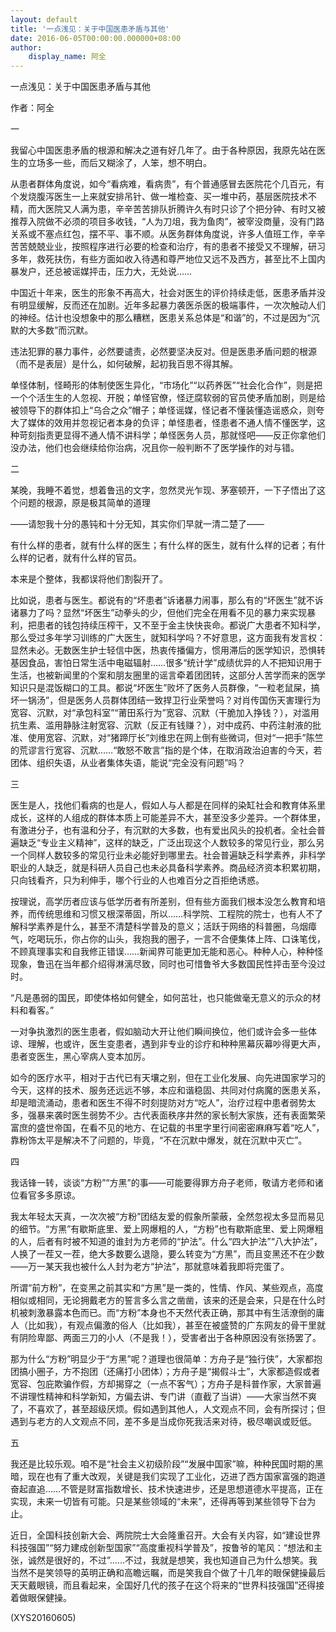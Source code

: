 ```yaml
---
layout: default
title: '一点浅见：关于中国医患矛盾与其他'
date: 2016-06-05T00:00:00.000000+08:00
author:
    display_name: 阿全
---
```


一点浅见：关于中国医患矛盾与其他

作者：阿全

一

我留心中国医患矛盾的根源和解决之道有好几年了。由于各种原因，我原先站在医生的立场多一些，而后又糊涂了，人笨，想不明白。

从患者群体角度说，如今“看病难，看病贵”，有个普通感冒去医院花个几百元，有个发烧腹泻医生一上来就安排吊针、做一堆检查、买一堆中药，基层医院技术不精，而大医院又人满为患，辛辛苦苦排队折腾许久有时只诊了个把分钟、有时又被推荐入院做不必须的项目多收钱，“人为刀俎，我为鱼肉”，被宰没商量，没有门路关系或不塞点红包，摆不平、事不顺。从医务群体角度说，许多人值班工作，辛辛苦苦兢兢业业，按照程序进行必要的检查和治疗，有的患者不接受又不理解，研习多年，救死扶伤，有些方面如收入待遇和尊严地位又远不及西方，甚至比不上国内暴发户，还总被谣媒抨击，压力大，无处说……

中国近十年来，医生的形象不再高大，社会对医生的评价持续走低，医患矛盾并没有明显缓解，反而还在加剧。近年多起暴力袭医杀医的极端事件，一次次触动人们的神经。估计也没想象中的那么糟糕，医患关系总体是“和谐”的，不过是因为“沉默的大多数”而沉默。

违法犯罪的暴力事件，必然要谴责，必然要坚决反对。但是医患矛盾问题的根源（而不是表层）是什么，如何破解，起初我百思不得其解。

单怪体制，怪畸形的体制使医生异化，“市场化”“以药养医”“社会化合作”，则是把一个个活生生的人忽视、开脱；单怪官僚，怪迂腐软弱的官员使矛盾加剧，则是给被领导下的群体扣上“乌合之众”帽子；单怪谣媒，怪记者不懂装懂造谣惑众，则夸大了媒体的效用并忽视记者本身的负评；单怪患者，怪患者不通人情不懂医学，这种苛刻指责更显得不通人情不讲科学；单怪医务人员，那就怪吧——反正你拿他们没办法，他们也会继续给你治病，况且你一般判断不了医学操作的对与错。

二

某晚，我睡不着觉，想着鲁迅的文字，忽然灵光乍现、茅塞顿开，一下子悟出了这个问题的根源，原是极其简单的道理

——请恕我十分的愚钝和十分无知，其实你们早就一清二楚了——

有什么样的患者，就有什么样的医生；有什么样的医生，就有什么样的记者；有什么样的记者，就有什么样的官员。

本来是个整体，我都误将他们割裂开了。

比如说，患者与医生。都说有的“坏患者”诉诸暴力闹事，那么有的“坏医生”就不诉诸暴力了吗？显然“坏医生”动拳头的少，但他们完全在用看不见的暴力来实现暴利，把患者的钱包持续压榨干，又不至于金主快快丧命。都说广大患者不知科学，那么受过多年学习训练的广大医生，就知科学吗？不好意思，这方面我有发言权：显然未必。无数医生护士轻信中医，热衷传播偏方，惯用滞后的医学知识，恐惧转基因食品，害怕日常生活中电磁辐射……很多“统计学”成绩优异的人不把知识用于生活，也被新闻里的个案和朋友圈里的谣言牵着团团转，这部分人苦学而来的医学知识只是混饭糊口的工具。都说“坏医生”败坏了医务人员群像，“一粒老鼠屎，搞坏一锅汤”，但是医务人员群体团结一致捍卫行业荣誉吗？对肖传国伤天害理行为宽容、沉默，对“承包科室”“莆田系行为”宽容、沉默（干脆加入挣钱？），对滥用抗生素、滥用静脉注射宽容、沉默（反正有钱赚？），对中成药、中药注射液的批准、使用宽容、沉默，对“猪蹄厅长”刘维忠在网上倒有些微词，但对“一把手”陈竺的荒谬言行宽容、沉默……“敢怒不敢言”指的是个体，在取消政治迫害的今天，若团体、组织失语，从业者集体失语，能说“完全没有问题”吗？

三

医生是人，找他们看病的也是人，假如人与人都是在同样的染缸社会和教育体系里成长，这样的人组成的群体本质上可能差异不大，甚至没多少差异。一个群体里，有激进分子，也有温和分子，有沉默的大多数，也有爱出风头的投机者。全社会普遍缺乏“专业主义精神”，这样的缺乏，广泛出现这个人数较多的常见行业，那么另一个同样人数较多的常见行业未必能好到哪里去。社会普遍缺乏科学素养，非科学职业的人缺乏，就是科研人员自己也未必具备科学素养。商品经济资本积累初期，只向钱看齐，只为利伸手，哪个行业的人也难百分之百拒绝诱惑。

按理说，高学历者应该与低学历者有所差别，但有些方面我们根本没怎么教育和培养，而传统思维和习惯又根深蒂固，所以……科学院、工程院的院士，也有人不了解科学素养是什么，甚至不清楚科学普及的意义；活跃于网络的科普圈，乌烟瘴气，吃喝玩乐，你占你的山头，我抱我的圈子，一言不合便集体上阵、口诛笔伐，不顾真理事实和自我修正错误……新闻界可能更加无能和恶心。种种人心，种种怪现象，鲁迅在当年都介绍得淋漓尽致，同时也可惜鲁爷大多数国民性抨击至今没过时。

“凡是愚弱的国民，即使体格如何健全，如何茁壮，也只能做毫无意义的示众的材料和看客。”

一对争执激烈的医生患者，假如脑动大开让他们瞬间换位，他们或许会多一些体谅、理解，也或许，医生变患者，遇到非专业的诊疗和种种黑幕灰幕吵得更大声，患者变医生，黑心宰病人变本加厉。

如今的医疗水平，相对于古代已有天壤之别，但在工业化发展、向先进国家学习的今天，这样的技术、服务还远远不够，本应和谐稳固、共同对付病魔的医患关系，却是暗流涌动，患者和医生不得不时刻提防对方“吃人”，治疗过程中患者弱势太多，强暴来袭时医生弱势不少。古代表面秩序井然的家长制大家族，还有表面繁荣富庶的盛世帝国，在看不见的地方、在记载的书里字里行间密密麻麻写着“吃人”，靠粉饰太平是解决不了问题的，毕竟，“不在沉默中爆发，就在沉默中灭亡”。

四

我话锋一转，谈谈“方粉”“方黑”的事——可能要得罪方舟子老师，敬请方老师和诸位看官多多原谅。

我太年轻太天真，一次次被“方粉”团结友爱的假象所蒙蔽，全然忽视太多显而易见的细节。“方黑”有歇斯底里、爱上网爆粗的人，“方粉”也有歇斯底里、爱上网爆粗的人，后者有时被不知道的谁封为方老师的“护法”。什么“四大护法”“八大护法”，人换了一茬又一茬，绝大多数要么退隐，要么转变为“方黑”，而且变黑还不在少数——万一某天我也被什么人封为老方“护法”，那就意味着我即将完蛋了。

所谓“前方粉”，在变黑之前其实和“方黑”是一类的，性情、作风、某些观点，高度相似或相同，无论拥戴老方的誓言多么言之凿凿，该来的还是会来，只是在什么时机被刺激暴露本色而已。而“方粉”本身也不天然代表正确，那其中有生活潦倒的庸人（比如我），有观点偏激的俗人（比如我），甚至在被盛赞的广东网友的骨干里就有阴险卑鄙、两面三刀的小人（不是我！），受害者出于各种原因没有张扬罢了。

那为什么“方粉”明显少于“方黑”呢？道理也很简单：方舟子是“独行侠”，大家都抱团搞小圈子，方不抱团（还痛打小团体）；方舟子是“揭假斗士”，大家都造假或者宽容、包庇欺骗作假，方却揭穿之（一点不客气）；方舟子是科普作家，大家普遍不讲理性精神和科学新知，方偏去讲、专门讲（直截了当讲）——大家当然不爽了，不喜欢了，甚至超级厌烦。假如遇到其他人，人文观点不同，会有所探讨；但遇到与老方的人文观点不同，差不多是当成你死我活来对待，极尽嘲讽或贬低。

五

我还是比较乐观。咱不是“社会主义初级阶段”“发展中国家”嘛，种种民国时期的黑暗，现在也有了重大改观，关键是我们实现了工业化，迈进了西方国家富强的跑道奋起直追……不管是财富指数增长、技术快速进步，还是思想道德水平提高，正在实现，未来一切皆有可能。只是某些领域的“未来”，还得再等到某些领导下台为止。

近日，全国科技创新大会、两院院士大会隆重召开。大会有关内容，如“建设世界科技强国”“努力建成创新型国家”“高度重视科学普及”，按鲁爷的笔风：“想法和主张，诚然是很好的，不过”……不过，我就是想笑，我也知道自己为什么想笑。我当然不是笑领导的英明正确和高瞻远瞩，而是笑我自个做了十几年的眼保健操最后天天戴眼镜，而且看起来，全国好几代的孩子在这个将来的“世界科技强国”还得接着做眼保健操。

(XYS20160605)

